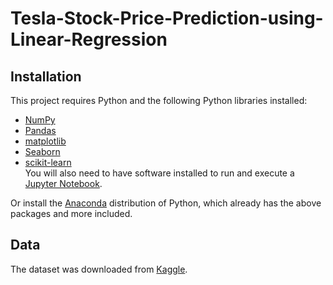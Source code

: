 # Tesla-Stock-Price-Prediction-using-Linear-Regression

## Installation 
This project requires Python and the following Python libraries installed:

- [NumPy](http://www.numpy.org/)
- [Pandas](http://pandas.pydata.org/)
- [matplotlib](http://matplotlib.org/)
- [Seaborn](https://seaborn.pydata.org/)
- [scikit-learn](http://scikit-learn.org/stable/)  
You will also need to have software installed to run and execute a [Jupyter Notebook](http://jupyter.org/install.html).  

Or install the [Anaconda](https://www.anaconda.com/download/) distribution of Python, which already has the above packages and more included. 

    
## Data
The dataset was downloaded from [Kaggle](https://www.kaggle.com/datasets/timoboz/tesla-stock-data-from-2010-to-2020). 
  
  



